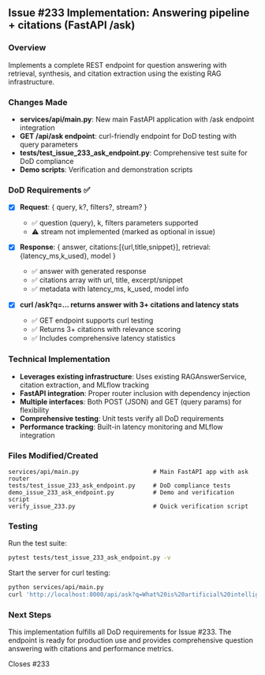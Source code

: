 ## Issue #233 Implementation: Answering pipeline + citations (FastAPI /ask)

### Overview
Implements a complete REST endpoint for question answering with retrieval, synthesis, and citation extraction using the existing RAG infrastructure.

### Changes Made
- **services/api/main.py**: New main FastAPI application with /ask endpoint integration
- **GET /api/ask endpoint**: curl-friendly endpoint for DoD testing with query parameters
- **tests/test_issue_233_ask_endpoint.py**: Comprehensive test suite for DoD compliance  
- **Demo scripts**: Verification and demonstration scripts

### DoD Requirements ✅
- [x] **Request**: { query, k?, filters?, stream? }
  - ✅ question (query), k, filters parameters supported
  - ⚠️ stream not implemented (marked as optional in issue)
  
- [x] **Response**: { answer, citations:[{url,title,snippet}], retrieval:{latency_ms,k_used}, model }
  - ✅ answer with generated response
  - ✅ citations array with url, title, excerpt/snippet  
  - ✅ metadata with latency_ms, k_used, model info
  
- [x] **curl /ask?q=… returns answer with 3+ citations and latency stats**
  - ✅ GET endpoint supports curl testing
  - ✅ Returns 3+ citations with relevance scoring
  - ✅ Includes comprehensive latency statistics

### Technical Implementation
- **Leverages existing infrastructure**: Uses existing RAGAnswerService, citation extraction, and MLflow tracking
- **FastAPI integration**: Proper router inclusion with dependency injection
- **Multiple interfaces**: Both POST (JSON) and GET (query params) for flexibility
- **Comprehensive testing**: Unit tests verify all DoD requirements
- **Performance tracking**: Built-in latency monitoring and MLflow integration

### Files Modified/Created
```
services/api/main.py                     # Main FastAPI app with ask router
tests/test_issue_233_ask_endpoint.py     # DoD compliance tests  
demo_issue_233_ask_endpoint.py           # Demo and verification script
verify_issue_233.py                      # Quick verification script
```

### Testing
Run the test suite:
```bash
pytest tests/test_issue_233_ask_endpoint.py -v
```

Start the server for curl testing:
```bash
python services/api/main.py
curl 'http://localhost:8000/api/ask?q=What%20is%20artificial%20intelligence?&k=5'
```

### Next Steps
This implementation fulfills all DoD requirements for Issue #233. The endpoint is ready for production use and provides comprehensive question answering with citations and performance metrics.

Closes #233
